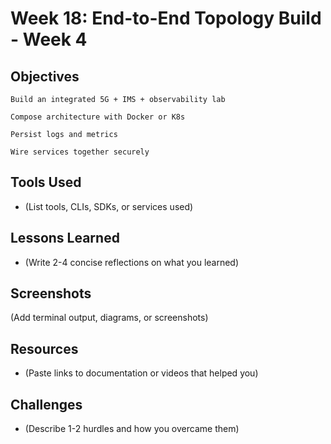# Week 18: End-to-End Topology Build - Week 4

## Objectives
    Build an integrated 5G + IMS + observability lab

    Compose architecture with Docker or K8s

    Persist logs and metrics

    Wire services together securely

## Tools Used
- (List tools, CLIs, SDKs, or services used)

## Lessons Learned
- (Write 2-4 concise reflections on what you learned)

## Screenshots
(Add terminal output, diagrams, or screenshots)

## Resources
- (Paste links to documentation or videos that helped you)

## Challenges
- (Describe 1-2 hurdles and how you overcame them)
